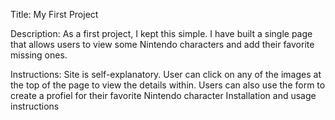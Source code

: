 Title: My First Project

Description: As a first project, I kept this simple.  I have built a single page that allows users to view some Nintendo characters and add their favorite missing ones.  

Instructions:  Site is self-explanatory.  User can click on any of the images at the top of the page to view the details within.  Users can also use the form to create a profiel for their favorite Nintendo character
Installation and usage instructions
